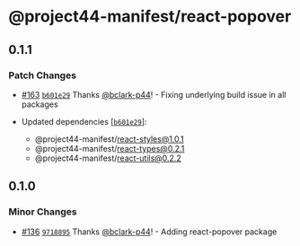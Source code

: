 # @project44-manifest/react-popover

## 0.1.1

### Patch Changes

- [#163](https://github.com/project44/manifest/pull/163)
  [`b601e29`](https://github.com/project44/manifest/commit/b601e29af8cc9cc3f404358a231dfc16851761b7)
  Thanks [@bclark-p44](https://github.com/bclark-p44)! - Fixing underlying build issue in all
  packages

- Updated dependencies
  [[`b601e29`](https://github.com/project44/manifest/commit/b601e29af8cc9cc3f404358a231dfc16851761b7)]:
  - @project44-manifest/react-styles@1.0.1
  - @project44-manifest/react-types@0.2.1
  - @project44-manifest/react-utils@0.2.2

## 0.1.0

### Minor Changes

- [#136](https://github.com/project44/manifest/pull/136)
  [`9718895`](https://github.com/project44/manifest/commit/97188953e57ef1500477cd9ce9b872a94cc907dc)
  Thanks [@bclark-p44](https://github.com/bclark-p44)! - Adding react-popover package
